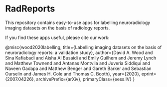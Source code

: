# RadReports
This repository contains easy-to-use apps for labelling neuroradiology imaging datasets on the basis of radiology reports. 

If you find these apps useful, please cite our work:

@misc{wood2020labelling,
    title={Labelling imaging datasets on the basis of neuroradiology reports: a validation study},
    author={David A. Wood and Sina Kafiabadi and Aisha Al Busaidi and Emily Guilhem and Jeremy Lynch and Matthew Townend and Antanas Montvila and Juveria Siddiqui and Naveen Gadapa and Matthew Benger and Gareth Barker and Sebastian Ourselin and James H. Cole and Thomas C. Booth},
    year={2020},
    eprint={2007.04226},
    archivePrefix={arXiv},
    primaryClass={eess.IV}
}
